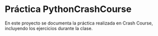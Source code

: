 # Práctica PythonCrashCourse
En este proyecto se documenta la práctica realizada en Crash Course, incluyendo los ejercicios durante la clase.  
